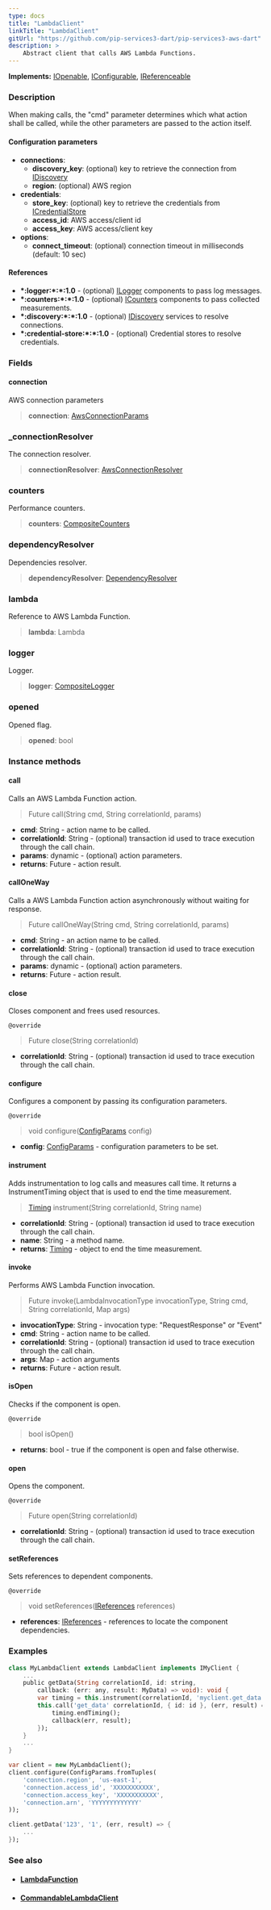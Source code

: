 ```yaml
---
type: docs
title: "LambdaClient"
linkTitle: "LambdaClient"
gitUrl: "https://github.com/pip-services3-dart/pip-services3-aws-dart"
description: >
    Abstract client that calls AWS Lambda Functions.
---
```


**Implements:** [IOpenable](../../../commons/run/iopenable), [IConfigurable](../../../commons/config/iconfigurable), [IReferenceable](../../../commons/refer/ireferenceable)

### Description

When making calls, the "cmd" parameter determines which what action shall be called, while the 
other parameters are passed to the action itself.


#### Configuration parameters

- **connections**:                   
    - **discovery_key**: (optional) key to retrieve the connection from [IDiscovery](../../../components/connect/idiscovery)
    - **region**: (optional) AWS region
- **credentials**:    
    - **store_key**: (optional) key to retrieve the credentials from [ICredentialStore](../../../components/auth/icredential_store)
    - **access_id**: AWS access/client id
    - **access_key**: AWS access/client key
- **options**:
    - **connect_timeout**: (optional) connection timeout in milliseconds (default: 10 sec)

#### References
- **\*:logger:\*:\*:1.0** - (optional) [ILogger](../../../components/log/ilogger) components to pass log messages.
- **\*:counters:\*:\*:1.0** - (optional) [ICounters](../../../components/count/icounters) components to pass collected measurements.
- **\*:discovery:\*:\*:1.0** - (optional) [IDiscovery](../../../components/connect/idiscovery) services to resolve connections.
- **\*:credential-store:\*:\*:1.0** - (optional) Credential stores to resolve credentials.


### Fields

<span class="hide-title-link">

#### connection
AWS connection parameters
> **connection**: [AwsConnectionParams](../../connect/aws_connection_params)

### _connectionResolver
The connection resolver.
> **connectionResolver**: [AwsConnectionResolver](../../connect/aws_connection_resolver)

### counters
Performance counters.
> **counters**: [CompositeCounters](../../../components/count/composite_counters)


### dependencyResolver
Dependencies resolver.
> **dependencyResolver**: [DependencyResolver](../../../commons/refer/dependency_resolver)

### lambda
Reference to AWS Lambda Function.
> **lambda**: Lambda

### logger
Logger.
> **logger**: [CompositeLogger](../../../components/log/composite_logger)

### opened
Opened flag.
> **opened**: bool

</span>

### Instance methods

#### call
Calls an AWS Lambda Function action.

> Future call(String cmd, String correlationId, params)

- **cmd**: String - action name to be called.
- **correlationId**: String - (optional) transaction id used to trace execution through the call chain.
- **params**: dynamic - (optional) action parameters.
- **returns**: Future - action result.


#### callOneWay
Calls a AWS Lambda Function action asynchronously without waiting for response.

> Future callOneWay(String cmd, String correlationId, params)

- **cmd**: String - an action name to be called.
- **correlationId**: String - (optional) transaction id used to trace execution through the call chain.
- **params**: dynamic - (optional) action parameters.
- **returns**: Future - action result.

#### close
Closes component and frees used resources.

`@override`
> Future close(String correlationId)

- **correlationId**: String - (optional) transaction id used to trace execution through the call chain.

#### configure
Configures a component by passing its configuration parameters.

`@override`
> void configure([ConfigParams](../../../commons/config/config_params) config)

- **config**: [ConfigParams](../../../commons/config/config_params) - configuration parameters to be set.

#### instrument
Adds instrumentation to log calls and measures call time.
It returns a InstrumentTiming object that is used to end the time measurement.

> [Timing](../../../components/count/timing) instrument(String correlationId, String name) 

- **correlationId**: String - (optional) transaction id used to trace execution through the call chain.
- **name**: String - a method name.
- **returns**: [Timing](../../../components/count/timing) - object to end the time measurement.

#### invoke
Performs AWS Lambda Function invocation.

> Future invoke(LambdaInvocationType invocationType, String cmd, String correlationId, Map args)

- **invocationType**: String - invocation type: "RequestResponse" or "Event"
- **cmd**: String - action name to be called.
- **correlationId**: String - (optional) transaction id used to trace execution through the call chain.
- **args**: Map - action arguments
- **returns**: Future - action result.

#### isOpen
Checks if the component is open.

`@override`
> bool isOpen()

- **returns**: bool - true if the component is open and false otherwise.

#### open
Opens the component.

`@override`
> Future open(String correlationId)

- **correlationId**: String - (optional) transaction id used to trace execution through the call chain.

#### setReferences
Sets references to dependent components.

`@override`
> void setReferences([IReferences](../../../commons/refer/ireferences) references)

- **references**: [IReferences](../../../commons/refer/ireferences) - references to locate the component dependencies.


### Examples

```dart
class MyLambdaClient extends LambdaClient implements IMyClient {
    ...
    public getData(String correlationId, id: string,
        callback: (err: any, result: MyData) => void): void {
        var timing = this.instrument(correlationId, 'myclient.get_data');
        this.call('get_data' correlationId, { id: id }, (err, result) => {
            timing.endTiming();
            callback(err, result);
        });
    }
    ...
}

var client = new MyLambdaClient();
client.configure(ConfigParams.fromTuples(
    'connection.region', 'us-east-1',
    'connection.access_id', 'XXXXXXXXXXX',
    'connection.access_key', 'XXXXXXXXXXX',
    'connection.arn', 'YYYYYYYYYYYYY'
));

client.getData('123', '1', (err, result) => {
    ...
});
```

### See also
- #### [LambdaFunction](../../containers/lambda_function)
- #### [CommandableLambdaClient](../../clients/commandable_lambda_client)
